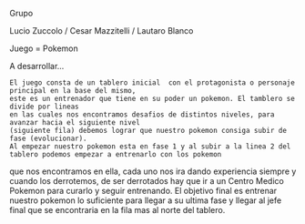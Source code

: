 Grupo

Lucio Zuccolo / Cesar Mazzitelli / Lautaro Blanco

Juego = Pokemon

A desarrollar...

	El juego consta de un tablero inicial  con el protagonista o personaje principal en la base del mismo, 
	este es un entrenador que tiene en su poder un pokemon. El tamblero se divide por lineas 
	en las cuales nos encontramos desafios de distintos niveles, para avanzar hacia el siguiente nivel 
	(siguiente fila) debemos lograr que nuestro pokemon consiga subir de fase (evolucionar).
	Al empezar nuestro pokemon esta en fase 1 y al subir a la linea 2 del tablero podemos empezar a entrenarlo con los pokemon
que nos encontramos en ella, cada uno nos ira dando experiencia siempre y cuando los derrotemos, de ser derrotados hay que ir a 
un Centro Medico Pokemon para curarlo y seguir entrenando.
	El objetivo final es entrenar nuestro pokemon lo suficiente para llegar a su ultima fase y llegar al jefe final que se encontraria
en la fila mas al norte del tablero.

